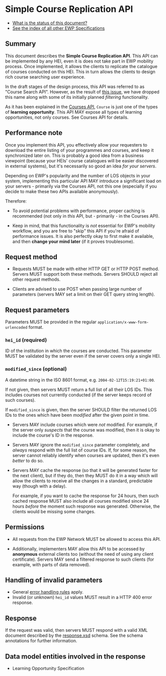 Simple Course Replication API
=============================

* [What is the status of this document?][statuses]
* [See the index of all other EWP Specifications][develhub]


Summary
-------

This document describes the **Simple Course Replication API**. This API can be
implemented by any HEI, even it is does not take part in EWP mobility process.
Once implemented, it allows the clients to replicate the catalogue of courses
conducted on this HEI. This in turn allows the clients to design rich course
searching user experience.

In the draft stages of the design process, this API was referred to as "Course
Search API". However, as the result of
[this issue](https://github.com/erasmus-without-paper/ewp-specs-api-course-replication/issues/3),
we have dropped this name along with some of its initially planned *filtering*
functionality.

As it has been explained in the [Courses API][courses-api], `Course` is just
one of the types of **learning opportunity**. This API MAY expose all types of
learning opportunities, not only courses. See Courses API for details.


Performance note
----------------

Once you implement this API, you effectively allow your requesters to download
the entire listing of your programmes and courses, and keep it synchronized
later on. This is probably a good idea from a business viewpoint (because your
HEIs' course catalogues will be easier discovered in external systems), but
it's necessarily so good an idea *for your servers*.

Depending on EWP's popularity and the number of LOS objects in your system,
implementing this particular API MAY introduce a significant load on your
servers - primarily via the Courses API, not this one (especially if you decide
to make these two APIs available anonymously).

Therefore:

 * To avoid potential problems with performance, proper caching is recommended
   (not only in *this* API, but - primarily - in the Courses API).

 * Keep in mind, that this functionality is *not* essential for EWP's mobility
   workflow, and you are free to "skip" this API if you're afraid of
   performance issues. It is also perfectly okay to first make it available,
   and then **change your mind later** (if it proves troublesome).


Request method
--------------

 * Requests MUST be made with either HTTP GET or HTTP POST method. Servers MUST
   support both these methods. Servers SHOULD reject all other request methods.

 * Clients are advised to use POST when passing large number of parameters
   (servers MAY set a limit on their GET query string length).


Request parameters
------------------

Parameters MUST be provided in the regular `application/x-www-form-urlencoded`
format.


### `hei_id` (required)

ID of the institution in which the courses are conducted. This parameter MUST
be validated by the server even if the server covers only a single HEI.


### `modified_since` (optional)

A datetime string in the ISO 8601 format, e.g. `2004-02-12T15:19:21+01:00`.

If not given, then servers MUST return a full list of all their LOS IDs.
This includes courses not currently conducted (if the server keeps record of
such courses).

If `modified_since` is given, then the server SHOULD filter the returned LOS
IDs to the ones which have been *modified* after the given point in time.

 * Servers MAY include courses which were *not* modified. For example, if the
   server only *suspects* that the course was modified, then it is okay to
   include the course's ID in the response.

 * Servers MAY ignore the `modified_since` parameter completely, and *always*
   respond with the full list of course IDs. If, for some reason, the server
   cannot reliably identify when courses are updated, then it's even *better*
   to do so.

 * Servers MAY cache the response (so that it will be generated faster for the
   next client), but if they do, then they MUST do it in a way which will
   allow the clients to receive all the changes in a standard, predictable way
   (though with a delay).

   For example, if you want to cache the response for 24 hours, then such
   cached response MUST also include all courses modified since 24 hours
   *before* the moment such response was generated. Otherwise, the clients
   would be missing some changes.


Permissions
-----------

 * All requests from the EWP Network MUST be allowed to access this API.

 * Additionally, implementers MAY allow this API to be accessed by
   **anonymous** external clients too (without the need of using any client
   certificate). Servers MAY send a filtered response to such clients (for
   example, with parts of data removed).


Handling of invalid parameters
------------------------------

 * General [error handling rules][error-handling] apply.
 * Invalid (or unknown) `hei_id` values MUST result in a HTTP 400 error
   response.


Response
--------

If the request was valid, then servers MUST respond with a valid XML document
described by the [response.xsd](response.xsd) schema. See the schema
annotations for further information.


Data model entities involved in the response
--------------------------------------------

 * Learning Opportunity Specification


[develhub]: http://developers.erasmuswithoutpaper.eu/
[statuses]: https://github.com/erasmus-without-paper/ewp-specs-management#statuses
[registry-spec]: https://github.com/erasmus-without-paper/ewp-specs-api-registry
[discovery-api]: https://github.com/erasmus-without-paper/ewp-specs-api-discovery
[echo]: https://github.com/erasmus-without-paper/ewp-specs-api-echo
[error-handling]: https://github.com/erasmus-without-paper/ewp-specs-architecture#error-handling
[institutions-api]: https://github.com/erasmus-without-paper/ewp-specs-api-institutions
[courses-api]: https://github.com/erasmus-without-paper/ewp-specs-api-courses

